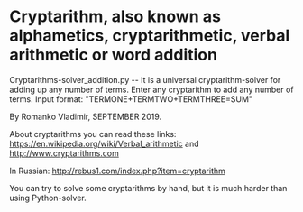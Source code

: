 # Cryptarithm, also known as alphametics, cryptarithmetic, verbal arithmetic or word addition

Cryptarithms-solver_addition.py	 --  It is a universal cryptarithm-solver for adding up any number of terms. Enter any cryptarithm to add any number of terms. Input format: "TERMONE+TERMTWO+TERMTHREE=SUM"

By Romanko Vladimir, SEPTEMBER 2019.

About cryptarithms you can read these links:
https://en.wikipedia.org/wiki/Verbal_arithmetic and http://www.cryptarithms.com 

In Russian:  http://rebus1.com/index.php?item=cryptarithm

You can try to solve some cryptarithms by hand, but it is much harder than using Python-solver.
